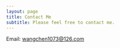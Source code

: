 ```yaml
---
layout: page
title: Contact Me
subtitle: Please feel free to contact me.
---
```


Email: <wangchen1073@126.com>
